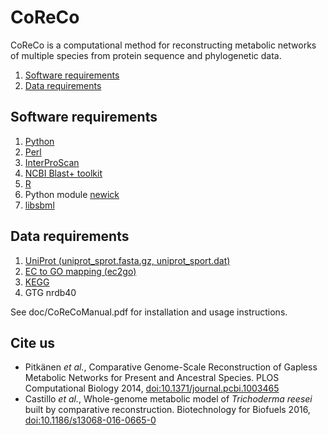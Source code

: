 # CoReCo

CoReCo is a computational method for reconstructing metabolic networks of multiple species from protein sequence and phylogenetic data.

1. [Software requirements](#software-requirements)
2. [Data requirements](#data-requirements)

## Software requirements

1. [Python](http://www.python.org/getit/)
2. [Perl](http://www.perl.org/)
3. [InterProScan](http://ftp.ebi.ac.uk/pub/databases/interpro/iprscan/)
4. [NCBI Blast+ toolkit](http://ftp.ncbi.nlm.nih.gov/blast/executables/blast+/LATEST/)
5. [R](http://www.r-project.org/)
6. Python module [newick](http://users-birc.au.dk/mailund/newick.html)
7. [libsbml](http://sourceforge.net/projects/sbml/files/libsbml/5.7.0/stable/)

## Data requirements

1. [UniProt (uniprot_sprot.fasta.gz, uniprot_sport.dat)](http://ftp.uniprot.org/pub/databases/uniprot/knowledgebase/)
2. [EC to GO mapping (ec2go)](http://www.geneontology.org/external2go/ec2go/)
3. [KEGG](http://www.kegg.jp/kegg/download/)
4. GTG nrdb40

See doc/CoReCoManual.pdf for installation and usage instructions.

## Cite us

* Pitkänen *et al.*, Comparative Genome-Scale Reconstruction of Gapless Metabolic Networks for Present and Ancestral Species. PLOS Computational Biology 2014, [doi:10.1371/journal.pcbi.1003465](https://doi.org/10.1371/journal.pcbi.1003465)
* Castillo *et al.*, Whole-genome metabolic model of *Trichoderma reesei* built by comparative reconstruction. Biotechnology for Biofuels 2016, [doi:10.1186/s13068-016-0665-0](https://github.com/esaskar/CoReCo/blob/master/10.1186/s13068-016-0665-0)

